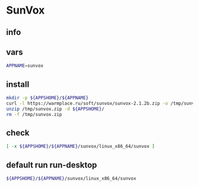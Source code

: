# SunVox

## info

## vars
```sh
APPNAME=sunvox
```

## install
```sh
mkdir -p ${APPSHOME}/${APPNAME}
curl -l https://warmplace.ru/soft/sunvox/sunvox-2.1.2b.zip -o /tmp/sunvox.zip
unzip /tmp/sunvox.zip -d ${APPSHOME}/
rm -f /tmp/sunvox.zip
```

## check
```sh
[ -x ${APPSHOME}/${APPNAME}/sunvox/linux_x86_64/sunvox ]
```

## default run run-desktop
```sh
${APPSHOME}/${APPNAME}/sunvox/linux_x86_64/sunvox
```
